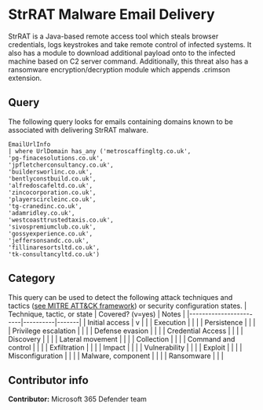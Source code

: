 # StrRAT Malware Email Delivery 
StrRAT is a Java-based remote access tool which steals browser credentials, logs keystrokes and take remote control of infected systems. It also has a module to download additional payload onto to the infected machine based on C2 server command. Additionally, this threat also has a ransomware encryption/decryption module which appends .crimson extension.

## Query
The following query looks for emails containing domains known to be associated with delivering StrRAT malware.
```
EmailUrlInfo
| where UrlDomain has_any ('metroscaffingltg.co.uk',
'pg-finacesolutions.co.uk',
'jpfletcherconsultancy.co.uk',
'buildersworlinc.co.uk',
'bentlyconstbuild.co.uk',
'alfredoscafeltd.co.uk',
'zincocorporation.co.uk',
'playerscircleinc.co.uk',
'tg-cranedinc.co.uk',
'adamridley.co.uk',
'westcoasttrustedtaxis.co.uk',
'sivospremiumclub.co.uk',
'gossyexperience.co.uk',
'jeffersonsandc.co.uk',
'fillinaresortsltd.co.uk',
'tk-consultancyltd.co.uk')
```


## Category

This query can be used to detect the following attack techniques and tactics ([see MITRE ATT&CK framework](https://attack.mitre.org/)) or security configuration states.
| Technique, tactic, or state | Covered? (v=yes) | Notes |
|------------------------|----------|-------|
| Initial access | v |  |
| Execution |  |  |
| Persistence |  |  |
| Privilege escalation |  |  |
| Defense evasion |  |  |
| Credential Access |  |  |
| Discovery |  |  |
| Lateral movement |  |  |
| Collection |  |  |
| Command and control |  |  |
| Exfiltration |  |  |
| Impact |  |  |
| Vulnerability |  |  |
| Exploit |  |  |
| Misconfiguration |  |  |
| Malware, component |  |  |
| Ransomware |  |  |

## Contributor info

**Contributor:** Microsoft 365 Defender team
